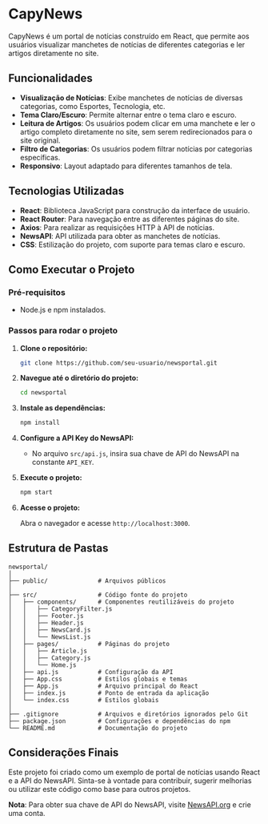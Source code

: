 # CapyNews

CapyNews é um portal de notícias construído em React, que permite aos usuários visualizar manchetes de notícias de diferentes categorias e ler artigos diretamente no site.

## Funcionalidades

- **Visualização de Notícias**: Exibe manchetes de notícias de diversas categorias, como Esportes, Tecnologia, etc.
- **Tema Claro/Escuro**: Permite alternar entre o tema claro e escuro.
- **Leitura de Artigos**: Os usuários podem clicar em uma manchete e ler o artigo completo diretamente no site, sem serem redirecionados para o site original.
- **Filtro de Categorias**: Os usuários podem filtrar notícias por categorias específicas.
- **Responsivo**: Layout adaptado para diferentes tamanhos de tela.

## Tecnologias Utilizadas

- **React**: Biblioteca JavaScript para construção da interface de usuário.
- **React Router**: Para navegação entre as diferentes páginas do site.
- **Axios**: Para realizar as requisições HTTP à API de notícias.
- **NewsAPI**: API utilizada para obter as manchetes de notícias.
- **CSS**: Estilização do projeto, com suporte para temas claro e escuro.

## Como Executar o Projeto

### Pré-requisitos

- Node.js e npm instalados.

### Passos para rodar o projeto

1. **Clone o repositório:**

   ```bash
   git clone https://github.com/seu-usuario/newsportal.git
   ```

2. **Navegue até o diretório do projeto:**

   ```bash
   cd newsportal
   ```

3. **Instale as dependências:**

   ```bash
   npm install
   ```

4. **Configure a API Key do NewsAPI:**

   - No arquivo `src/api.js`, insira sua chave de API do NewsAPI na constante `API_KEY`.

5. **Execute o projeto:**

   ```bash
   npm start
   ```

6. **Acesse o projeto:**

   Abra o navegador e acesse `http://localhost:3000`.

## Estrutura de Pastas

```
newsportal/
│
├── public/              # Arquivos públicos
│
├── src/                 # Código fonte do projeto
│   ├── components/      # Componentes reutilizáveis do projeto
│   │   ├── CategoryFilter.js
│   │   ├── Footer.js
│   │   ├── Header.js
│   │   ├── NewsCard.js
│   │   └── NewsList.js
│   ├── pages/           # Páginas do projeto
│   │   ├── Article.js
│   │   ├── Category.js
│   │   └── Home.js
│   ├── api.js           # Configuração da API
│   ├── App.css          # Estilos globais e temas
│   ├── App.js           # Arquivo principal do React
│   ├── index.js         # Ponto de entrada da aplicação
│   └── index.css        # Estilos globais
│
├── .gitignore           # Arquivos e diretórios ignorados pelo Git
├── package.json         # Configurações e dependências do npm
└── README.md            # Documentação do projeto
```

## Considerações Finais

Este projeto foi criado como um exemplo de portal de notícias usando React e a API do NewsAPI. Sinta-se à vontade para contribuir, sugerir melhorias ou utilizar este código como base para outros projetos.

**Nota**: Para obter sua chave de API do NewsAPI, visite [NewsAPI.org](https://newsapi.org/) e crie uma conta.
